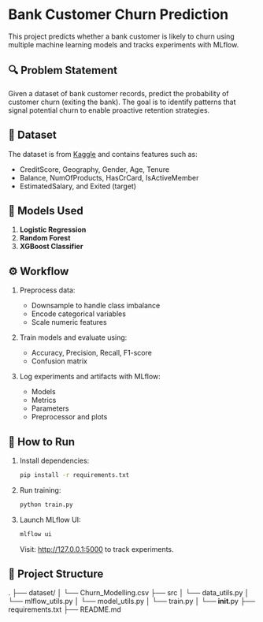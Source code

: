 # Bank Customer Churn Prediction

This project predicts whether a bank customer is likely to churn using multiple machine learning models and tracks experiments with MLflow.

## 🔍 Problem Statement

Given a dataset of bank customer records, predict the probability of customer churn (exiting the bank). The goal is to identify patterns that signal potential churn to enable proactive retention strategies.

## 📁 Dataset

The dataset is from [Kaggle](https://www.kaggle.com/datasets/shantanudhakadd/bank-customer-churn-prediction/data) and contains features such as:
- CreditScore, Geography, Gender, Age, Tenure
- Balance, NumOfProducts, HasCrCard, IsActiveMember
- EstimatedSalary, and Exited (target)

## 🧠 Models Used

1. **Logistic Regression**
2. **Random Forest**
3. **XGBoost Classifier**

## ⚙️ Workflow

1. Preprocess data:
   - Downsample to handle class imbalance
   - Encode categorical variables
   - Scale numeric features

2. Train models and evaluate using:
   - Accuracy, Precision, Recall, F1-score
   - Confusion matrix

3. Log experiments and artifacts with MLflow:
   - Models
   - Metrics
   - Parameters
   - Preprocessor and plots

## 🚀 How to Run

1. Install dependencies:
    ```bash
    pip install -r requirements.txt
    ```

2. Run training:
    ```bash
    python train.py
    ```

3. Launch MLflow UI:
    ```bash
    mlflow ui
    ```
    Visit: http://127.0.0.1:5000 to track experiments.

## 📂 Project Structure
.
├── dataset/
│ └── Churn_Modelling.csv
├── src
│ └── data_utils.py
│ └── mlflow_utils.py
│ └── model_utils.py
│ └── train.py
│ └── __init__.py
├── requirements.txt
├── README.md
